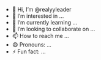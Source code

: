 - 👋 Hi, I’m @realyyleader
- 👀 I’m interested in ...
- 🌱 I’m currently learning ...
- 💞️ I’m looking to collaborate on ...
- 📫 How to reach me ...
- 😄 Pronouns: ...
- ⚡ Fun fact: ...

<!---
realyyleader/realyyleader is a ✨ special ✨ repository because its `README.md` (this file) appears on your GitHub profile.
You can click the Preview link to take a look at your changes.
--->
